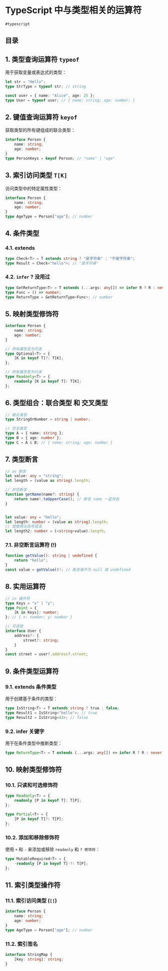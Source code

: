 
# TypeScript 中与类型相关的运算符

`#typescript`


## 目录
<!-- toc -->
 ## 1. 类型查询运算符 `typeof` 

用于获取变量或表达式的类型：

```typescript
let str = "Hello";
type StrType = typeof str; // string

const user = { name: "Alice", age: 25 };
type User = typeof user; // { name: string; age: number; }
```

## 2. 键值查询运算符 `keyof`

获取类型的所有键组成的联合类型：

```typescript
interface Person {
    name: string;
    age: number;
}
type PersonKeys = keyof Person; // "name" | "age"
```

## 3. 索引访问类型 `T[K]`

访问类型中的特定属性类型：

```typescript
interface Person {
    name: string;
    age: number;
}
type AgeType = Person["age"]; // number
```

## 4. 条件类型

### 4.1. extends

```typescript
type Check<T> = T extends string ? "是字符串" : "不是字符串";
type Result = Check<"hello">; // "是字符串"
```

### 4.2. `infer` ? 没用过

```typescript
type GetReturnType<T> = T extends (...args: any[]) => infer R ? R : never;
type Func = () => number;
type ReturnType = GetReturnType<Func>; // number
```

## 5. 映射类型修饰符

```typescript
interface Person {
    name: string;
    age: number;
}

// 所有属性变为可选
type Optional<T> = {
    [K in keyof T]?: T[K];
};

// 所有属性变为只读
type Readonly<T> = {
    readonly [K in keyof T]: T[K];
};
```

## 6. 类型组合：联合类型 和 交叉类型

```typescript
// 联合类型
type StringOrNumber = string | number;

// 交叉类型
type A = { name: string };
type B = { age: number };
type C = A & B; // { name: string; age: number }
```

## 7. 类型断言

```typescript
// as 断言
let value: any = "string";
let length = (value as string).length;

// 非空断言
function getName(name?: string) {
    return name!.toUpperCase(); // 断言 name 一定存在
}


let value: any = "hello";
let length: number = (value as string).length;
// 或使用尖括号语法
let length2: number = (<string>value).length;
```

### 7.1. 非空断言运算符 (!)

```typescript
function getValue(): string | undefined {
    return "hello";
}
const value = getValue()!; // 断言值不为 null 或 undefined
```

## 8. 实用运算符

```typescript
// in 操作符
type Keys = "x" | "y";
type Point = {
    [K in Keys]: number;
}; // { x: number; y: number }

// 可选链
interface User {
    address?: {
        street?: string;
    }
}
const street = user?.address?.street;
```

## 9. 条件类型运算符

### 9.1. extends 条件类型

用于创建基于条件的类型：

```typescript
type IsString<T> = T extends string ? true : false;
type Result1 = IsString<"hello">; // true
type Result2 = IsString<42>; // false
```

### 9.2. infer 关键字

用于在条件类型中推断类型：
```typescript
type ReturnType<T> = T extends (...args: any[]) => infer R ? R : never;
```

## 10. 映射类型修饰符

### 10.1. 只读和可选修饰符

```typescript
type Readonly<T> = {
    readonly [P in keyof T]: T[P];
};

type Partial<T> = {
    [P in keyof T]?: T[P];
};
```

### 10.2. 添加和移除修饰符

使用 `+` 和 `-` 来添加或移除 `readonly` 和 `? 修饰符`：
```typescript
type MutableRequired<T> = {
    -readonly [P in keyof T]-?: T[P];
};
```

## 11. 索引类型操作符

### 11.1. 索引访问类型 (`[]`)

```typescript
interface Person {
    name: string;
    age: number;
}
type AgeType = Person["age"]; // number
```

### 11.2. 索引签名

```typescript
interface StringMap {
    [key: string]: string;
}
```